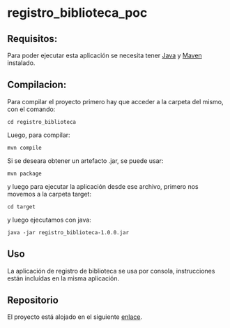 # registro_biblioteca_poc

## Requisitos:

Para poder ejecutar esta aplicación se necesita tener [Java](oracle.com/java/technologies/javase/jdk17-archive-downloads.html)  y [Maven](https://maven.apache.org/download.cgi) instalado.

## Compilacion:

Para compilar el proyecto primero hay que acceder a la carpeta del mismo, con el comando:

    cd registro_biblioteca

Luego, para compilar:

    mvn compile

Si se deseara obtener un artefacto .jar, se puede usar:

    mvn package

y luego para ejecutar la aplicación desde ese archivo, primero nos movemos a la carpeta target:

    cd target

y luego ejecutamos con java:

    java -jar registro_biblioteca-1.0.0.jar


## Uso

La aplicación de registro de biblioteca se usa por consola, instrucciones están incluídas en la misma aplicación.

## Repositorio

El proyecto está alojado en el siguiente [enlace](https://github.com/RaimundoGross/registro_biblioteca_poc).

